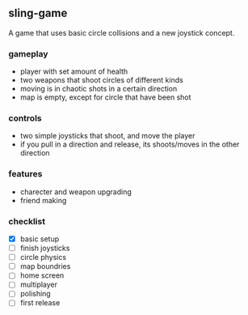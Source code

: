 ## sling-game
A game that uses basic circle collisions and a new joystick concept.

### gameplay 
- player with set amount of health
- two weapons that shoot circles of different kinds
- moving is in chaotic shots in a certain direction
- map is empty, except for circle that have been shot

### controls
- two simple joysticks that shoot, and move the player
- if you pull in a direction and release, its shoots/moves in the other direction

### features
- charecter and weapon upgrading
- friend making

### checklist
- [x] basic setup
- [ ] finish joysticks
- [ ] circle physics
- [ ] map boundries
- [ ] home screen
- [ ] multiplayer
- [ ] polishing
- [ ] first release
